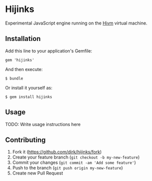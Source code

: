 # Hijinks

Experimental JavaScript engine running on the [Hivm](http://hivm.org/) virtual machine.

## Installation

Add this line to your application's Gemfile:

    gem 'hijinks'

And then execute:

    $ bundle

Or install it yourself as:

    $ gem install hijinks

## Usage

TODO: Write usage instructions here

## Contributing

1. Fork it (https://github.com/dirk/hijinks/fork)
2. Create your feature branch (`git checkout -b my-new-feature`)
3. Commit your changes (`git commit -am 'Add some feature'`)
4. Push to the branch (`git push origin my-new-feature`)
5. Create new Pull Request
